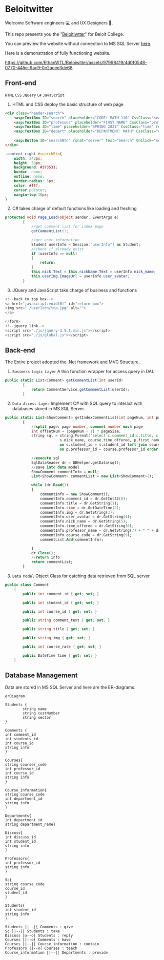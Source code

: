 # Beloitwitter
Welcome Software engineers :computer: and UX Designers :iphone:.

This repo presents you the "[Beloitiwtter](https://github.com/EthanWTL/Beloiwitter)" for Beloit College.

You can preview the website without connection to MS SQL Server [here](https://ethanwtl.github.io/Beloiwitter/).

Here is a demonstration of fully functioning website. 

https://github.com/EthanWTL/Beloiwitter/assets/97998419/4d0f0548-0770-445e-9ac9-0e2acee3de68

## Front-end
```HTML``` ```CSS``` ```JQuery``` ```C#``` ```JavaScript```

1. HTML and CSS deploy the basic structure of web page

```html
<div class="header-search">
    <asp:TextBox ID="search" placeholder="CODE: MATH 110" CssClass="search" runat="server"></asp:TextBox>
    <asp:TextBox ID="professor" placeholder="FIRST NAME" CssClass="professor" runat="server"></asp:TextBox>
    <asp:TextBox ID="time" placeholder="SPRING 2021" CssClass="time" runat="server"></asp:TextBox>
    <asp:TextBox ID="depart" placeholder="DEPARTMENT: MATH" CssClass="depart" runat="server"></asp:TextBox>               
                
    <asp:Button ID="searchBtn" runat="server" Text="Search" OnClick="searchBtn_Click" />
</div>
```

```css
.content-right #searchBtn{
    width: 342px;
    height: 38px;
    background: #373531;
    border: none;
    outline: none;
    border-radius: 5px;
    color: #fff;
    cursor:pointer;
    margin-top:10px;
}
```

2. C# takes charge of default functions like loading and freshing

```c#
protected void Page_Load(object sender, EventArgs e)
        {
            //get comment list for index page
            getCommentList();

            //get user information
            Student userInfo = Session["userInfo"] as Student;
            //check if already exist
            if (userInfo == null)
            {
                return;
            }
            this.nick.Text = this.nickName.Text = userInfo.nick_name;
            this.userImg.ImageUrl = userInfo.user_avatar;
        }
```

3. JQuery and JavaScript take charge of business and functions

```javascript
<!--back to top box-->
<a href="javascript:void(0)" id="return-box">
<img src="./userIcon/top.jpg" alt="">
</a>

</form>
<!--jquery link-->
<script src="./js/jquery-3.5.1.min.js"></script>
<script src="./js/global.js"></script>
```

## Back-end
The Entire project adopted the .Net framework and MVC Structure. 
1. ```Business Logic Layer``` A thin function wrapper for access query in DAL

``` c#
public static List<Comment> getCommentList(int userId)
        {
            return CommentService.getCommentList(userId);
        }
```

2. ```Data Access Layer```
Implement C# with SQL query to interact with databases stored in MS SQL Server.

``` sql
public static List<ShowComment> getIndexCommentList(int pageNum, int pageSize)
        {
            //split page: page number, comment number each page
            int offsetNum = (pageNum - 1) * pageSize;
            string sql = string.Format("select c.comment_id,c.title, c.time, c.img, s.user_avatar,
                         s.nick_name, course.time_offered, p.first_name, p.last_name, course.course_code from comment c left join student s
                         on c.student_id = s.student_id left join course on course.course_id = c.course_id left join professor p
                         on p.professor_id = course.professor_id order by time desc offset {0} rows fetch next {1} rows only", offsetNum, pageSize);

            //execute sql
            SqlDataReader dr = DBHelper.getData(sql);
            //save into data model
            ShowComment commentInfo = null;
            List<ShowComment> commentList = new List<ShowComment>();

            while (dr.Read())
            {
                commentInfo = new ShowComment();
                commentInfo.comment_id = dr.GetInt32(0);
                commentInfo.title = dr.GetString(1);
                commentInfo.time = dr.GetDateTime(2);
                commentInfo.img = dr.GetString(3);
                commentInfo.user_avatar = dr.GetString(4);
                commentInfo.nick_name = dr.GetString(5);
                commentInfo.time_offered = dr.GetString(6);
                commentInfo.professor_name = dr.GetString(7) + " " + dr.GetString(8);
                commentInfo.course_code = dr.GetString(9);
                commentList.Add(commentInfo);

            }
            dr.Close();
            //return info
            return commentList;
        }
```

3. ```Data Model``` Object Class for catching data retrieved from SQL server

```c#
public class Comment
    {
        public int comment_id { get; set; }

        public int student_id { get; set; }

        public int course_id { get; set; }

        public string comment_text { get; set; }

        public string title { get; set; }

        public string img { get; set; }

        public int course_rate { get; set; }

        public DateTime time { get; set; }
    }
```

## Database Management
Data are stored in MS SQL Server and here are the ER-diagrams.

```mermaid
erDiagram

Students {
        string name
        string custNumber
        string sector
}

Comments {
int comment_id
int students_id
int course_id
string info
}

Courses{
string courser_code
int professor_id
int course_id
string info
}

Course_information{
string course_code
int department_id
string info
}

Departments{
int department_id
string department_name}

Discuss{
int discuss_id
int student_id
string info
}

Professors{
int professor_id
string info
}

Sc{
string course_code
course_id
student_id
}

Students{
int student_id
string info
}

Students ||--|{ Comments : give
Sc }|--|| Students : take
Discuss }o--o| Students : reply
Courses ||--o{ Comments : have
Courses ||--|| Course_information : contain
Professors ||--o{ Courses : teach
Course_information ||--|| Departments : provide
```
